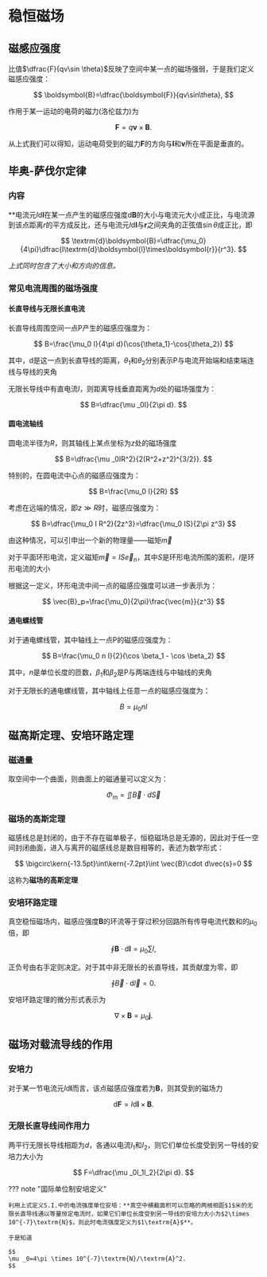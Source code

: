 # 稳恒磁场

## 磁感应强度

比值$\dfrac{F}{qv\sin \theta}$反映了空间中某一点的磁场强弱，于是我们定义磁感应强度：

$$
\boldsymbol{B}=\dfrac{\boldsymbol{F}}{qv\sin\theta},
$$

作用于某一运动的电荷的磁力(洛伦兹力)为

$$
\boldsymbol{F}=q\boldsymbol{v}\times\boldsymbol{B}.
$$

从上式我们可以得知，运动电荷受到的磁力$\boldsymbol{F}$的方向与$\boldsymbol{l}$和$\boldsymbol{v}$所在平面是垂直的。

## 毕奥-萨伐尔定律

### 内容

**电流元$I\textrm{d}\boldsymbol{l}$在某一点产生的磁感应强度$\textrm{d}\boldsymbol{B}$的大小与电流元大小成正比，与电流源到该点距离$r$的平方成反比，还与电流元$I\textrm{d}\boldsymbol{l}$与$\boldsymbol{r}$之间夹角的正弦值$\sin\theta$成正比，即

$$
\textrm{d}\boldsymbol{B}=\dfrac{\mu_0}{4\pi}\dfrac{I\textrm{d}\boldsymbol{l}\times\boldsymbol{r}}{r^3}.
$$

*上式同时包含了大小和方向的信息。*

### 常见电流周围的磁场强度

#### 长直导线与无限长直电流

长直导线周围空间一点P产生的磁感应强度为：

$$
B=\frac{\mu_0 I}{4\pi d}(\cos{\theta_1}-\cos{\theta_2})
$$

其中，d是这一点到长直导线的距离，$\theta_1$和$\theta_2$分别表示P与电流开始端和结束端连线与导线的夹角

无限长导线中有直电流$I$，则距离导线垂直距离为$d$处的磁场强度为：

$$
B=\dfrac{\mu _0I}{2\pi d}.
$$

#### 圆电流轴线

圆电流半径为$R$，则其轴线上某点坐标为$z$处的磁场强度

$$
B=\dfrac{\mu _0IR^2}{2(R^2+z^2)^{3/2}}.
$$

特别的，在圆电流中心点的磁感应强度为：

$$
B=\frac{\mu_0 I}{2R}
$$

考虑在远端的情况，即$z \gg R$时，磁感应强度为：

$$
B=\dfrac{\mu_0 I R^2}{2z^3}=\dfrac{\mu_0 IS}{2\pi z^3}
$$

由这种情况，可以引申出一个新的物理量——磁矩$\vec{m}$

对于平面环形电流，定义磁矩$\vec{m}=IS\vec{e}_n$，其中$S$是环形电流所围的面积，$I$是环形电流的大小

根据这一定义，环形电流中间一点的磁感应强度可以进一步表示为：

$$
\vec{B}_p=\frac{\mu_0}{2\pi}\frac{\vec{m}}{z^3}
$$

#### 通电螺线管

对于通电螺线管，其中轴线上一点P的磁感应强度为：

$$
B=\frac{\mu_0 n I}{2}(\cos \beta_1 - \cos \beta_2)
$$

其中，$n$是单位长度的匝数，$\beta_1$和$\beta_2$是P与两端连线与中轴线的夹角

对于无限长的通电螺线管，其中轴线上任意一点的磁感应强度为：

$$
B=\mu_0 n I
$$

## 磁高斯定理、安培环路定理

### 磁通量

取空间中一个曲面，则曲面上的磁通量可以定义为：

$$
\Phi_m=\iint \vec{B} \cdot d\vec{S}
$$

### 磁场的高斯定理

磁感线总是封闭的，由于不存在磁单极子，恒稳磁场总是无源的，因此对于任一空间封闭曲面，进入与离开的磁感线总是数目相等的，表述为数学形式：

$$
\bigcirc\kern{-13.5pt}\int\kern{-7.2pt}\int \vec{B}\cdot d\vec{s}=0
$$

这称为**磁场的高斯定理**

### 安培环路定理

真空稳恒磁场内，磁感应强度$\boldsymbol{B}$的环流等于穿过积分回路所有传导电流代数和的$\mu _0$倍，即

$$
\oint \boldsymbol{B}\cdot \textrm{d}\boldsymbol{l}=\mu _0 \sum I,
$$

正负号由右手定则决定。对于其中非无限长的长直导线，其贡献度为零，即

$$
\oint \vec{B}\cdot \textrm{d}\vec{l}=0.
$$

安培环路定理的微分形式表示为

$$
\nabla \times \boldsymbol{B}=\mu _0\boldsymbol{j}.
$$

## 磁场对载流导线的作用

### 安培力

对于某一节电流元$I\textrm{d}\boldsymbol{l}$而言，该点磁感应强度若为$\boldsymbol{B}$，则其受到的磁场力

$$
\textrm{d}\boldsymbol{F}=I\textrm{d}\boldsymbol{l}\times\boldsymbol{B}.
$$

### 无限长直导线间作用力

两平行无限长导线相距为$d$，各通以电流$I_1$和$I_2$，则它们单位长度受到另一导线的安培力大小为

$$
F=\dfrac{\mu _0I_1I_2}{2\pi d}.
$$

??? note "国际单位制安培定义"

    利用上式定义S.I.中的电流强度单位安培：**真空中横截面积可以忽略的两根相距$1$米的无限长直导线通以等量恒定电流时，如果它们单位长度受到另一导线的安培力大小为$2\times 10^{-7}\textrm{N}$，则此时电流强度定义为$1\textrm{A}$**。

    于是知道

    $$
    \mu _0=4\pi \times 10^{-7}\textrm{N}/\textrm{A}^2.
    $$
